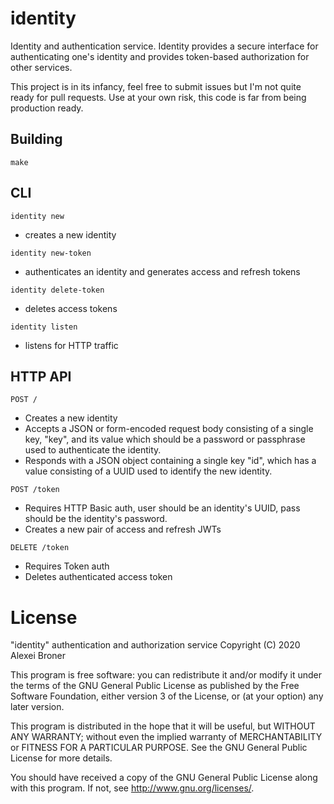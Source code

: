 identity
========

Identity and authentication service. Identity provides a secure interface for
authenticating one's identity and provides token-based authorization for other
services.

This project is in its infancy, feel free to submit issues but I'm not quite
ready for pull requests. Use at your own risk, this code is far from being
production ready.

## Building

    make

## CLI

`identity new`
- creates a new identity

`identity new-token`
- authenticates an identity and generates access and refresh tokens

`identity delete-token`
- deletes access tokens

`identity listen`
- listens for HTTP traffic

## HTTP API

`POST /`
- Creates a new identity
- Accepts a JSON or form-encoded request body consisting of a single key,
  "key", and its value which should be a password or passphrase used to
  authenticate the identity.
- Responds with a JSON object containing a single key "id", which has a value
  consisting of a UUID used to identify the new identity.

`POST /token`
- Requires HTTP Basic auth, user should be an identity's UUID, pass should be
  the identity's password.
- Creates a new pair of access and refresh JWTs

`DELETE /token`
- Requires Token auth
- Deletes authenticated access token

# License

"identity" authentication and authorization service
Copyright (C) 2020 Alexei Broner

This program is free software: you can redistribute it and/or modify
it under the terms of the GNU General Public License as published by
the Free Software Foundation, either version 3 of the License, or
(at your option) any later version.

This program is distributed in the hope that it will be useful,
but WITHOUT ANY WARRANTY; without even the implied warranty of
MERCHANTABILITY or FITNESS FOR A PARTICULAR PURPOSE.  See the
GNU General Public License for more details.

You should have received a copy of the GNU General Public License
along with this program.  If not, see <http://www.gnu.org/licenses/>.
